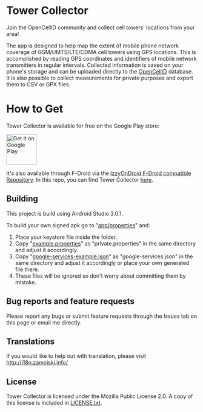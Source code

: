 # Tower Collector
Join the OpenCellID community and collect cell towers' locations from your area!

The app is designed to help map the extent of mobile phone network coverage of GSM/UMTS/LTE/CDMA cell towers using GPS locations. This is accomplished by reading GPS coordinates and identifiers of mobile network transmitters in regular intervals. Collected information is saved on your phone's storage and can be uploaded directly to the [OpenCellID](http://opencellid.org) database. It is also possible to collect measurements for private purposes and export them to CSV or GPX files.

# How to Get

Tower Collector is available for free on the Google Play store:

[<img src="https://play.google.com/intl/en_us/badges/images/generic/en_badge_web_generic.png" alt="Get it on Google Play" height="80">](https://play.google.com/store/apps/details?id=info.zamojski.soft.towercollector)

It's also available through F-Droid via the [IzzyOnDroid F-Droid compatible Repository](https://apt.izzysoft.de/fdroid/). In this repo, you can find Tower Collector [here](https://apt.izzysoft.de/fdroid/index/apk/info.zamojski.soft.towercollector).

## Building
This project is build using Android Studio 3.0.1.

To build your own signed apk go to "[app/properties](app/properties)" and:

 1. Place your keystore file inside the folder.
 2. Copy "[example.properties](app/properties/example.properties)" as "private.properties" in the same directory and adjust it accordingly.
 3. Copy "[google-services-example.json](app/google-services-example.json)" as "google-services.json" in the same directory and adjust it accordingly or place your own generated file there.
 4. These files will be ignored so don't worry about committing them by mistake.

## Bug reports and feature requests
Please report any bugs or submit feature requests through the *Issues* tab on this page or email me directly.

## Translations
If you would like to help out with translation, please visit http://i18n.zamojski.info/

## License
Tower Collector is licensed under the Mozilla Public License 2.0.  A copy of this license is included in [LICENSE.txt](LICENSE.txt).
